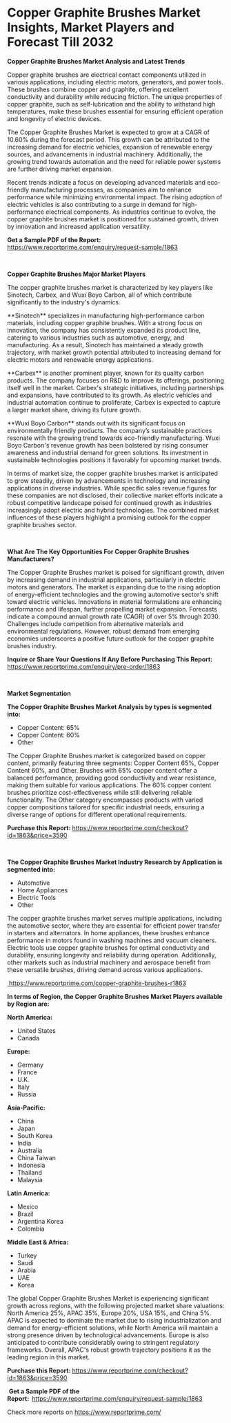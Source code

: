 <p><h1>Copper Graphite Brushes Market Insights, Market Players and Forecast Till 2032</h1></p><p><strong>Copper Graphite Brushes Market Analysis and Latest Trends</strong></p>
<p><p>Copper graphite brushes are electrical contact components utilized in various applications, including electric motors, generators, and power tools. These brushes combine copper and graphite, offering excellent conductivity and durability while reducing friction. The unique properties of copper graphite, such as self-lubrication and the ability to withstand high temperatures, make these brushes essential for ensuring efficient operation and longevity of electric devices.</p><p>The Copper Graphite Brushes Market is expected to grow at a CAGR of 10.60% during the forecast period. This growth can be attributed to the increasing demand for electric vehicles, expansion of renewable energy sources, and advancements in industrial machinery. Additionally, the growing trend towards automation and the need for reliable power systems are further driving market expansion.</p><p>Recent trends indicate a focus on developing advanced materials and eco-friendly manufacturing processes, as companies aim to enhance performance while minimizing environmental impact. The rising adoption of electric vehicles is also contributing to a surge in demand for high-performance electrical components. As industries continue to evolve, the copper graphite brushes market is positioned for sustained growth, driven by innovation and increased application versatility.</p></p>
<p><strong>Get a Sample PDF of the Report:&nbsp;</strong> <a href="https://www.reportprime.com/enquiry/request-sample/1863?utm_campaign=3028&utm_medium=2&utm_source=Github&utm_content=ia&utm_term=18032025&utm_id=copper-graphite-brushes">https://www.reportprime.com/enquiry/request-sample/1863</a></p>
<p>&nbsp;</p>
<p><strong>Copper Graphite Brushes Major Market Players</strong></p>
<p><p>The copper graphite brushes market is characterized by key players like Sinotech, Carbex, and Wuxi Boyo Carbon, all of which contribute significantly to the industry's dynamics.</p><p>**Sinotech** specializes in manufacturing high-performance carbon materials, including copper graphite brushes. With a strong focus on innovation, the company has consistently expanded its product line, catering to various industries such as automotive, energy, and manufacturing. As a result, Sinotech has maintained a steady growth trajectory, with market growth potential attributed to increasing demand for electric motors and renewable energy applications.</p><p>**Carbex** is another prominent player, known for its quality carbon products. The company focuses on R&D to improve its offerings, positioning itself well in the market. Carbex's strategic initiatives, including partnerships and expansions, have contributed to its growth. As electric vehicles and industrial automation continue to proliferate, Carbex is expected to capture a larger market share, driving its future growth.</p><p>**Wuxi Boyo Carbon** stands out with its significant focus on environmentally friendly products. The company’s sustainable practices resonate with the growing trend towards eco-friendly manufacturing. Wuxi Boyo Carbon's revenue growth has been bolstered by rising consumer awareness and industrial demand for green solutions. Its investment in sustainable technologies positions it favorably for upcoming market trends.</p><p>In terms of market size, the copper graphite brushes market is anticipated to grow steadily, driven by advancements in technology and increasing applications in diverse industries. While specific sales revenue figures for these companies are not disclosed, their collective market efforts indicate a robust competitive landscape poised for continued growth as industries increasingly adopt electric and hybrid technologies. The combined market influences of these players highlight a promising outlook for the copper graphite brushes sector.</p></p>
<p>&nbsp;</p>
<p><strong>What Are The Key Opportunities For Copper Graphite Brushes Manufacturers?</strong></p>
<p><p>The Copper Graphite Brushes market is poised for significant growth, driven by increasing demand in industrial applications, particularly in electric motors and generators. The market is expanding due to the rising adoption of energy-efficient technologies and the growing automotive sector's shift toward electric vehicles. Innovations in material formulations are enhancing performance and lifespan, further propelling market expansion. Forecasts indicate a compound annual growth rate (CAGR) of over 5% through 2030. Challenges include competition from alternative materials and environmental regulations. However, robust demand from emerging economies underscores a positive future outlook for the copper graphite brushes industry.</p></p>
<p><strong>Inquire or Share Your Questions If Any Before Purchasing This Report:</strong> <a href="https://www.reportprime.com/enquiry/pre-order/1863?utm_campaign=3028&utm_medium=2&utm_source=Github&utm_content=ia&utm_term=18032025&utm_id=copper-graphite-brushes">https://www.reportprime.com/enquiry/pre-order/1863</a></p>
<p>&nbsp;</p>
<p><strong>Market Segmentation</strong></p>
<p><strong>The Copper Graphite Brushes Market Analysis by types is segmented into:</strong></p>
<p><ul><li>Copper Content: 65%</li><li>Copper Content: 60%</li><li>Other</li></ul></p>
<p><p>The Copper Graphite Brushes market is categorized based on copper content, primarily featuring three segments: Copper Content 65%, Copper Content 60%, and Other. Brushes with 65% copper content offer a balanced performance, providing good conductivity and wear resistance, making them suitable for various applications. The 60% copper content brushes prioritize cost-effectiveness while still delivering reliable functionality. The Other category encompasses products with varied copper compositions tailored for specific industrial needs, ensuring a diverse range of options for different operational requirements.</p></p>
<p><strong>Purchase this Report:&nbsp;</strong><a href="https://www.reportprime.com/checkout?id=1863&price=3590&utm_campaign=3028&utm_medium=2&utm_source=Github&utm_content=ia&utm_term=18032025&utm_id=copper-graphite-brushes">https://www.reportprime.com/checkout?id=1863&price=3590</a></p>
<p>&nbsp;</p>
<p><strong>The Copper Graphite Brushes Market Industry Research by Application is segmented into:</strong></p>
<p><ul><li>Automotive</li><li>Home Appliances</li><li>Electric Tools</li><li>Other</li></ul></p>
<p><p>The copper graphite brushes market serves multiple applications, including the automotive sector, where they are essential for efficient power transfer in starters and alternators. In home appliances, these brushes enhance performance in motors found in washing machines and vacuum cleaners. Electric tools use copper graphite brushes for optimal conductivity and durability, ensuring longevity and reliability during operation. Additionally, other markets such as industrial machinery and aerospace benefit from these versatile brushes, driving demand across various applications.</p></p>
<p><a href="https://www.reportprime.com/copper-graphite-brushes-r1863?utm_campaign=3028&utm_medium=2&utm_source=Github&utm_content=ia&utm_term=18032025&utm_id=copper-graphite-brushes">&nbsp;https://www.reportprime.com/copper-graphite-brushes-r1863</a></p>
<p><strong>In terms of Region, the Copper Graphite Brushes Market Players available by Region are:</strong></p>
<p>
    <p> <strong> North America: </strong>
        <ul>
            <li>United States</li>
            <li>Canada</li>
        </ul>
        </p> 
    <p> <strong> Europe: </strong>
        <ul>
            <li>Germany</li>
            <li>France</li>
            <li>U.K.</li>
            <li>Italy</li>
            <li>Russia</li>
        </ul>
        </p> 
    <p> <strong> Asia-Pacific: </strong>
        <ul>
            <li>China</li>
            <li>Japan</li>
            <li>South Korea</li>
            <li>India</li>
            <li>Australia</li>
            <li>China Taiwan</li>
            <li>Indonesia</li>
            <li>Thailand</li>
            <li>Malaysia</li>
        </ul>
        </p> 
    <p> <strong> Latin America: </strong>
        <ul>
            <li>Mexico</li>
            <li>Brazil</li>
            <li>Argentina Korea</li>
            <li>Colombia</li>
        </ul>
        </p> 
    <p> <strong> Middle East & Africa: </strong>
        <ul>
            <li>Turkey</li>
            <li>Saudi</li>
            <li>Arabia</li>
            <li>UAE</li>
            <li>Korea</li>
        </ul>
    </p>
    </p>
<p><p>The global Copper Graphite Brushes Market is experiencing significant growth across regions, with the following projected market share valuations: North America 25%, APAC 35%, Europe 20%, USA 15%, and China 5%. APAC is expected to dominate the market due to rising industrialization and demand for energy-efficient solutions, while North America will maintain a strong presence driven by technological advancements. Europe is also anticipated to contribute considerably owing to stringent regulatory frameworks. Overall, APAC's robust growth trajectory positions it as the leading region in this market.</p></p>
<p><strong>Purchase this Report: </strong><a href="https://www.reportprime.com/checkout?id=1863&price=3590&utm_campaign=3028&utm_medium=2&utm_source=Github&utm_content=ia&utm_term=18032025&utm_id=copper-graphite-brushes">https://www.reportprime.com/checkout?id=1863&price=3590</a></p>
<p>&nbsp;<strong>Get a Sample PDF of the Report:&nbsp;&nbsp;</strong><a href="https://www.reportprime.com/enquiry/request-sample/1863?utm_campaign=3028&utm_medium=2&utm_source=Github&utm_content=ia&utm_term=18032025&utm_id=copper-graphite-brushes">https://www.reportprime.com/enquiry/request-sample/1863</a></p>
<p><strong></strong></p>
<p>Check more reports on <a href="https://www.reportprime.com/?utm_campaign=3028&utm_medium=2&utm_source=Github&utm_content=ia&utm_term=18032025&utm_id=copper-graphite-brushes">https://www.reportprime.com/</a></p>